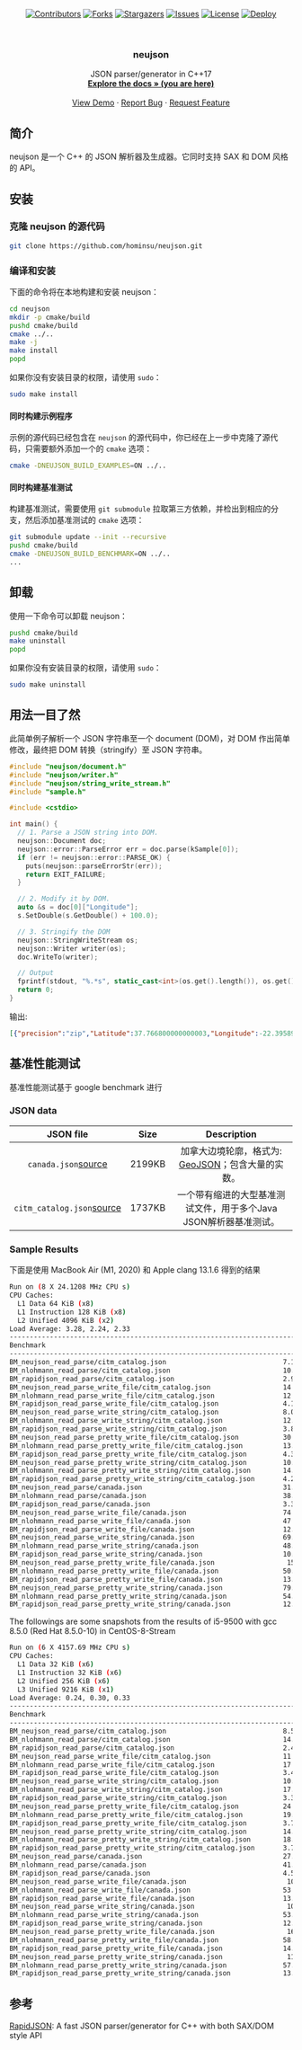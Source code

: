 <div id="top"></div>

<!-- PROJECT SHIELDS -->
<p align="center">
<a href="https://github.com/hominsu/neujson/graphs/contributors"><img src="https://img.shields.io/github/contributors/hominsu/neujson.svg?style=for-the-badge" alt="Contributors"></a>
<a href="https://github.com/hominsu/neujson/network/members"><img src="https://img.shields.io/github/forks/hominsu/neujson.svg?style=for-the-badge" alt="Forks"></a>
<a href="https://github.com/hominsu/neujson/stargazers"><img src="https://img.shields.io/github/stars/hominsu/neujson.svg?style=for-the-badge" alt="Stargazers"></a>
<a href="https://github.com/hominsu/neujson/issues"><img src="https://img.shields.io/github/issues/hominsu/neujson.svg?style=for-the-badge" alt="Issues"></a>
<a href="https://github.com/hominsu/neujson/blob/master/LICENSE"><img src="https://img.shields.io/github/license/hominsu/neujson.svg?style=for-the-badge" alt="License"></a>
<a href="https://github.com/hominsu/neujson/actions/workflows/docker-publish.yml"><img src="https://img.shields.io/github/workflow/status/hominsu/neujson/Docker%20Deploy?style=for-the-badge" alt="Deploy"></a>
</p>


<!-- PROJECT LOGO -->
<br/>
<div align="center">
<!--   <a href="https://github.com/hominsu/neujson">
    <img src="images/logo.png" alt="Logo" width="80" height="80">
  </a> -->

<h3 align="center">neujson</h3>

  <p align="center">
    JSON parser/generator in C++17
    <br/>
    <a href="https://hominsu.github.io/neujson/"><strong>Explore the docs » (you are here)</strong></a>
    <br/>
    <br/>
    <a href="https://github.com/hominsu/neujson">View Demo</a>
    ·
    <a href="https://github.com/hominsu/neujson/issues">Report Bug</a>
    ·
    <a href="https://github.com/hominsu/neujson/issues">Request Feature</a>
  </p>
</div>

## 简介

neujson 是一个 C++ 的 JSON 解析器及生成器。它同时支持 SAX 和 DOM 风格的 API。

## 安装

### 克隆 neujson 的源代码

```bash
git clone https://github.com/hominsu/neujson.git
```

### 编译和安装

下面的命令将在本地构建和安装 neujson：

```bash
cd neujson
mkdir -p cmake/build
pushd cmake/build
cmake ../..
make -j
make install
popd
```

如果你没有安装目录的权限，请使用 `sudo`：

```bash
sudo make install
```

#### 同时构建示例程序

示例的源代码已经包含在 `neujson` 的源代码中，你已经在上一步中克隆了源代码，只需要额外添加一个的 `cmake` 选项：

```bash
cmake -DNEUJSON_BUILD_EXAMPLES=ON ../..
```

#### 同时构建基准测试

构建基准测试，需要使用 `git submodule` 拉取第三方依赖，并检出到相应的分支，然后添加基准测试的 `cmake` 选项：

```bash
git submodule update --init --recursive
pushd cmake/build
cmake -DNEUJSON_BUILD_BENCHMARK=ON ../..
...
```

## 卸载

使用一下命令可以卸载 neujson：

```bash
pushd cmake/build
make uninstall
popd
```

如果你没有安装目录的权限，请使用 `sudo`：

```bash
sudo make uninstall
```

## 用法一目了然

此简单例子解析一个 JSON 字符串至一个 document (DOM)，对 DOM 作出简单修改，最终把 DOM 转换（stringify）至 JSON 字符串。

```cpp
#include "neujson/document.h"
#include "neujson/writer.h"
#include "neujson/string_write_stream.h"
#include "sample.h"

#include <cstdio>

int main() {
  // 1. Parse a JSON string into DOM.
  neujson::Document doc;
  neujson::error::ParseError err = doc.parse(kSample[0]);
  if (err != neujson::error::PARSE_OK) {
    puts(neujson::parseErrorStr(err));
    return EXIT_FAILURE;
  }

  // 2. Modify it by DOM.
  auto &s = doc[0]["Longitude"];
  s.SetDouble(s.GetDouble() + 100.0);

  // 3. Stringify the DOM
  neujson::StringWriteStream os;
  neujson::Writer writer(os);
  doc.WriteTo(writer);

  // Output
  fprintf(stdout, "%.*s", static_cast<int>(os.get().length()), os.get().data());
  return 0;
}
```

输出:

```json
[{"precision":"zip","Latitude":37.766800000000003,"Longitude":-22.395899999999997,"Address":"","City":"SAN FRANCISCO","State":"CA","Zip":"94107","Country":"US"},{"precision":"zip","Latitude":37.371991000000001,"Longitude":-122.02602,"Address":"","City":"SUNNYVALE","State":"CA","Zip":"94085","Country":"US"}]
```

## 基准性能测试

基准性能测试基于 google benchmark 进行

### JSON data

|                          JSON file                           |  Size  |                         Description                          |
| :----------------------------------------------------------: | :----: | :----------------------------------------------------------: |
| `canada.json`[source](https://github.com/mloskot/json_benchmark/blob/master/data/canada.json) | 2199KB | 加拿大边境轮廓，格式为: [GeoJSON](http://geojson.org/)；包含大量的实数。 |
| `citm_catalog.json`[source](https://github.com/RichardHightower/json-parsers-benchmark/blob/master/data/citm_catalog.json) | 1737KB | 一个带有缩进的大型基准测试文件，用于多个Java JSON解析器基准测试。 |

### Sample Results

下面是使用 MacBook Air (M1, 2020) 和 Apple clang 13.1.6 得到的结果

```bash
Run on (8 X 24.1208 MHz CPU s)
CPU Caches:
  L1 Data 64 KiB (x8)
  L1 Instruction 128 KiB (x8)
  L2 Unified 4096 KiB (x2)
Load Average: 3.28, 2.24, 2.33
--------------------------------------------------------------------------------------------------------
Benchmark                                                              Time             CPU   Iterations
--------------------------------------------------------------------------------------------------------
BM_neujson_read_parse/citm_catalog.json                             7.10 ms         7.10 ms           74
BM_nlohmann_read_parse/citm_catalog.json                            10.6 ms         10.6 ms           66
BM_rapidjson_read_parse/citm_catalog.json                           2.96 ms         2.96 ms          238
BM_neujson_read_parse_write_file/citm_catalog.json                  14.8 ms         14.8 ms           47
BM_nlohmann_read_parse_write_file/citm_catalog.json                 12.6 ms         12.6 ms           55
BM_rapidjson_read_parse_write_file/citm_catalog.json                4.13 ms         4.13 ms          171
BM_neujson_read_parse_write_string/citm_catalog.json                8.09 ms         8.08 ms           85
BM_nlohmann_read_parse_write_string/citm_catalog.json               12.8 ms         12.8 ms           55
BM_rapidjson_read_parse_write_string/citm_catalog.json              3.85 ms         3.85 ms          180
BM_neujson_read_parse_pretty_write_file/citm_catalog.json           30.6 ms         30.6 ms           23
BM_nlohmann_read_parse_pretty_write_file/citm_catalog.json          13.3 ms         13.3 ms           53
BM_rapidjson_read_parse_pretty_write_file/citm_catalog.json         4.38 ms         4.38 ms          161
BM_neujson_read_parse_pretty_write_string/citm_catalog.json         10.2 ms         10.2 ms           68
BM_nlohmann_read_parse_pretty_write_string/citm_catalog.json        14.2 ms         14.2 ms           50
BM_rapidjson_read_parse_pretty_write_string/citm_catalog.json       4.21 ms         4.21 ms          166
BM_neujson_read_parse/canada.json                                   31.8 ms         31.8 ms           22
BM_nlohmann_read_parse/canada.json                                  38.6 ms         38.6 ms           18
BM_rapidjson_read_parse/canada.json                                 3.33 ms         3.33 ms          209
BM_neujson_read_parse_write_file/canada.json                        74.2 ms         74.2 ms            9
BM_nlohmann_read_parse_write_file/canada.json                       47.6 ms         47.6 ms           15
BM_rapidjson_read_parse_write_file/canada.json                      12.4 ms         12.4 ms           55
BM_neujson_read_parse_write_string/canada.json                      69.5 ms         69.5 ms           10
BM_nlohmann_read_parse_write_string/canada.json                     48.6 ms         48.6 ms           14
BM_rapidjson_read_parse_write_string/canada.json                    10.7 ms         10.7 ms           64
BM_neujson_read_parse_pretty_write_file/canada.json                  151 ms          151 ms            5
BM_nlohmann_read_parse_pretty_write_file/canada.json                50.8 ms         50.8 ms           14
BM_rapidjson_read_parse_pretty_write_file/canada.json               13.7 ms         13.7 ms           51
BM_neujson_read_parse_pretty_write_string/canada.json               79.1 ms         79.1 ms            9
BM_nlohmann_read_parse_pretty_write_string/canada.json              54.9 ms         54.9 ms           13
BM_rapidjson_read_parse_pretty_write_string/canada.json             12.4 ms         12.4 ms           55
```

The followings are some snapshots from the results of i5-9500 with gcc 8.5.0 (Red Hat 8.5.0-10) in CentOS-8-Stream

```bash
Run on (6 X 4157.69 MHz CPU s)
CPU Caches:
  L1 Data 32 KiB (x6)
  L1 Instruction 32 KiB (x6)
  L2 Unified 256 KiB (x6)
  L3 Unified 9216 KiB (x1)
Load Average: 0.24, 0.30, 0.33
--------------------------------------------------------------------------------------------------------
Benchmark                                                              Time             CPU   Iterations
--------------------------------------------------------------------------------------------------------
BM_neujson_read_parse/citm_catalog.json                             8.50 ms         8.48 ms           75
BM_nlohmann_read_parse/citm_catalog.json                            14.5 ms         14.5 ms           48
BM_rapidjson_read_parse/citm_catalog.json                           2.40 ms         2.40 ms          290
BM_neujson_read_parse_write_file/citm_catalog.json                  11.3 ms         11.3 ms           62
BM_nlohmann_read_parse_write_file/citm_catalog.json                 17.4 ms         17.4 ms           40
BM_rapidjson_read_parse_write_file/citm_catalog.json                3.42 ms         3.41 ms          205
BM_neujson_read_parse_write_string/citm_catalog.json                10.4 ms         10.4 ms           67
BM_nlohmann_read_parse_write_string/citm_catalog.json               17.4 ms         17.4 ms           41
BM_rapidjson_read_parse_write_string/citm_catalog.json              3.38 ms         3.38 ms          208
BM_neujson_read_parse_pretty_write_file/citm_catalog.json           24.5 ms         24.5 ms           29
BM_nlohmann_read_parse_pretty_write_file/citm_catalog.json          19.0 ms         18.9 ms           37
BM_rapidjson_read_parse_pretty_write_file/citm_catalog.json         3.79 ms         3.78 ms          186
BM_neujson_read_parse_pretty_write_string/citm_catalog.json         14.7 ms         14.6 ms           48
BM_nlohmann_read_parse_pretty_write_string/citm_catalog.json        18.4 ms         18.4 ms           39
BM_rapidjson_read_parse_pretty_write_string/citm_catalog.json       3.72 ms         3.71 ms          191
BM_neujson_read_parse/canada.json                                   27.4 ms         27.4 ms           26
BM_nlohmann_read_parse/canada.json                                  41.6 ms         41.6 ms           17
BM_rapidjson_read_parse/canada.json                                 4.58 ms         4.57 ms          153
BM_neujson_read_parse_write_file/canada.json                         101 ms          101 ms            7
BM_nlohmann_read_parse_write_file/canada.json                       53.5 ms         53.4 ms           13
BM_rapidjson_read_parse_write_file/canada.json                      13.6 ms         13.6 ms           52
BM_neujson_read_parse_write_string/canada.json                       102 ms          102 ms            7
BM_nlohmann_read_parse_write_string/canada.json                     53.1 ms         53.1 ms           13
BM_rapidjson_read_parse_write_string/canada.json                    12.3 ms         12.2 ms           57
BM_neujson_read_parse_pretty_write_file/canada.json                  167 ms          167 ms            4
BM_nlohmann_read_parse_pretty_write_file/canada.json                58.7 ms         58.6 ms           12
BM_rapidjson_read_parse_pretty_write_file/canada.json               14.4 ms         14.4 ms           49
BM_neujson_read_parse_pretty_write_string/canada.json                117 ms          117 ms            6
BM_nlohmann_read_parse_pretty_write_string/canada.json              57.4 ms         57.4 ms           11
BM_rapidjson_read_parse_pretty_write_string/canada.json             13.1 ms         13.1 ms           54
```

## 参考

[RapidJSON](https://github.com/Tencent/rapidjson): A fast JSON parser/generator for C++ with both SAX/DOM style API
